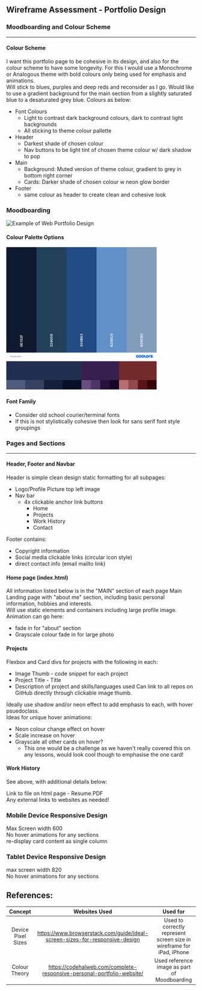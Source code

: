 ## Wireframe Assessment - Portfolio Design

### Moodboarding and Colour Scheme
___
#### Colour Scheme
I want this portfolio page to be cohesive in its design, and also for the colour scheme to have some longevity. For this I would use a Monochrome or Analogous theme with bold colours only being used for emphasis and animations.  
Will stick to blues, purples and deep reds and reconsider as I go. Would like to use a gradient background for the main section from a slightly saturated blue to a desaturated grey blue.
Colours as below:
- Font Colours
    - Light to contrast dark background colours, dark to contrast light backgrounds
    - All sticking to theme colour pallette
- Header 
    - Darkest shade of chosen colour
    - Nav buttons to be light tint of chosen theme colour w/ dark shadow to pop
- Main
    - Background: Muted version of theme colour, gradient to grey in bottom right corner
    - Cards: Darker shade of chosen colour w neon glow border
- Footer
    - same colour as header to create clean and cohesive look

### Moodboarding
<img src="https://codehalweb.com/wp-content/uploads/2023/05/thumbnail-12-741x486.jpg" alt="Example of Web Portfolio Design" width="400px">

#### Colour Palette Options
<img src="./assets/bluescale.png" alt="Colour Palette for Monochrome Blue Design Theme" width="400px">
<img src="./assets/BRP Colour Scale.png" alt="Colour Palette for Blue Purple Red Design Theme" width="400px">

#### Font Family
- Consider old school courier/terminal fonts
- If this is not stylistically cohesive then look for sans serif font style groupings

### Pages and Sections
___
#### Header, Footer and Navbar
Header is simple clean design static formatting for all subpages:
- Logo/Profile Picture top left image
- Nav bar 
    - 4x clickable anchor link buttons
        - Home
        - Projects
        - Work History
        - Contact  

Footer contains: 
- Copyright information 
- Social media clickable links (circular icon style)
- direct contact info (email mailto link)

#### Home page (index.html) 
 All information listed below is in the "MAIN" section of each page
Main
Landing page with "about me" section, including basic personal information, hobbies and interests.  
Will use static elements and containers including large profile image. 
Animation can go here: 
- fade in for "about" section 
- Grayscale colour fade in for large photo

#### Projects
Flexbox and Card divs for projects with the following in each:
- Image Thumb - code snippet for each project
- Project Title - Title 
- Description of project and skills/languages used
Can link to all repos on GitHub directly through clickable image thumb.

Ideally use shadow and/or neon effect to add emphasis to each, with hover psuedoclass.  
Ideas for unique hover animations:
- Neon colour change effect on hover
- Scale increase on hover
- Grayscale all other cards on hover? 
	- This one would be a challenge as we haven't really covered this on any lessons, would look cool though to emphasise the one card!

#### Work History
See above, with additional details below:

Link to file on html page - Resume.PDF  
Any external links to websites as needed!

### Mobile Device Responsive Design
Max Screen width 600  
No hover animations for any sections  
re-display card content as single column


### Tablet Device Responsive Design
max screen width 820  
No hover animations for any sections  



## References: 
|Concept|Websites Used| Used for |
|:---:|:---:|:-----:|
|Device Pixel Sizes|https://www.browserstack.com/guide/ideal-screen-sizes-for-responsive-design | Used to correctly represent screen size in wireframe for iPad, iPhone|
|Colour Theory| https://codehalweb.com/complete-responsive-personal-portfolio-website/ | Used reference image as part of Moodboarding